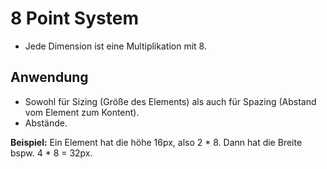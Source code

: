 # 8 Point System

-  Jede Dimension ist eine Multiplikation mit 8.
## Anwendung 

- Sowohl für Sizing (Größe des Elements) als auch für Spazing (Abstand vom Element zum Kontent).
- Abstände.

**Beispiel:** Ein Element hat die höhe 16px, also 2 * 8. Dann hat die Breite bspw. 4 * 8 = 32px.

